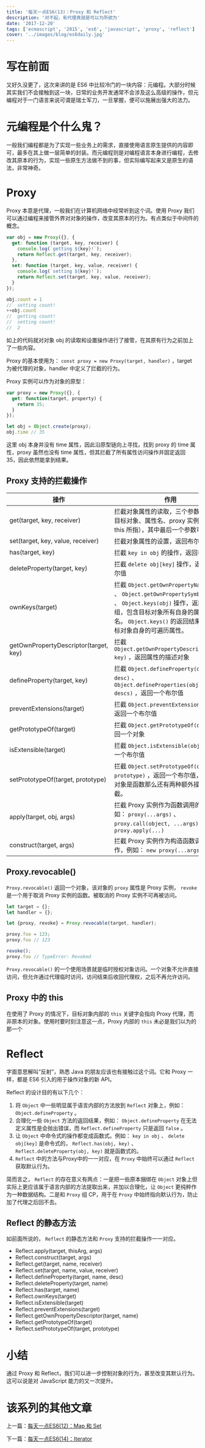 ```yaml
---
title: '每天一点ES6(13)：Proxy 和 Reflect'
description: '对不起，有代理真就是可以为所欲为'
date: '2017-12-20'
tags: ['ecmascript', '2015', 'es6', 'javascript', 'proxy', 'reflect']
cover: '../images/blog/es6daily.jpg'
---
```


# 写在前面

又好久没更了，这次来讲的是 ES6 中比较冷门的一块内容：元编程。大部分时候其实我们不会接触到这一块，日常的业务开发通常不会涉及这么高级的操作，但元编程对于一门语言来说可谓是瑞士军刀，一旦掌握，便可以施展出强大的法力。

# 元编程是个什么鬼？

一般我们编程都是为了实现一些业务上的需求，直接使用语言原生提供的内容即可，最多在其上做一层简单的封装。而元编程则是对编程语言本身进行编程，去修改其原本的行为，实现一些原生方法做不到的事，但实际编写起来又是原生的语法，非常神奇。

# Proxy

Proxy 本意是代理，一般我们在计算机网络中经常听到这个词。使用 Proxy 我们可以通过编程来接管外界对对象的操作，改变其原本的行为。有点类似于中间件的概念。

```javascript
var obj = new Proxy({}, {
  get: function (target, key, receiver) {
    console.log(`getting ${key}!`);
    return Reflect.get(target, key, receiver);
  },
  set: function (target, key, value, receiver) {
    console.log(`setting ${key}!`);
    return Reflect.set(target, key, value, receiver);
  }
});

obj.count = 1
//  setting count!
++obj.count
//  getting count!
//  setting count!
//  2
```

如上的代码就对对象 obj 的读取和设置操作进行了接管，在其原有行为之前加上了一些内容。

Proxy 的基本使用为： `const proxy = new Proxy(target, handler)` ，target 为被代理的对象，handler 中定义了拦截的行为。

Proxy 实例可以作为对象的原型：

```javascript
var proxy = new Proxy({}, {
  get: function(target, property) {
    return 35;
  }
});

let obj = Object.create(proxy);
obj.time // 35
```

这里 obj 本身并没有 time 属性，因此沿原型链向上寻找，找到 proxy 的 time 属性，proxy 虽然也没有 time 属性，但其拦截了所有属性访问操作并固定返回 35，因此依然能拿到结果。

## Proxy 支持的拦截操作
| 操作 | 作用 |
|-|-|
| get(target, key, receiver) | 拦截对象属性的读取，三个参数分别为：目标对象、属性名、proxy 实例本身（即 this 所指），其中最后一个参数可选 |
| set(target, key, value, receiver) | 拦截对象属性的设置，返回布尔值 |
| has(target, key) | 拦截 `key in obj` 的操作，返回布尔值 |
| deleteProperty(target, key) | 拦截 `delete obj[key]` 操作，返回一个布尔值 |
| ownKeys(target) | 拦截 `Object.getOwnPropertyNames(obj)` 、 `Object.getOwnPropertySymbols(obj)` 、 `Object.keys(obj)` 操作，返回一个数组，包含目标对象所有自身的属性的属性名。 `Object.keys()` 的返回结果仅包括目标对象自身的可遍历属性。 |
| getOwnPropertyDescriptor(target, key) | 拦截 `Object.getOwnPropertyDescriptor(obj, key)` ，返回属性的描述对象 |
| defineProperty(target, key) | 拦截 `Object.defineProperty(obj, key, desc)` 、 `Object.defineProperties(obj, key, descs)` ，返回一个布尔值 |
| preventExtensions(target) | 拦截 `Object.preventExtensions(obj)` ，返回一个布尔值 |
| getPrototypeOf(target) | 拦截 `Object.getPrototypeOf(obj)` ，返回一个对象 |
| isExtensible(target) | 拦截 `Object.isExtensible(obj)` ，返回一个布尔值 |
| setPrototypeOf(target, prototype) | 拦截 `Object.setPrototypeOf(obj, prototype)` ，返回一个布尔值，如果目标对象是函数那么还有两种额外操作可以拦截。 |
| apply(target, obj, args) | 拦截 Proxy 实例作为函数调用的操作，例如： `proxy(...args)` 、 `proxy.call(object, ...args)` 、 `proxy.apply(...)`  |
| construct(target, args) | 拦截 Proxy 实例作为构造函数调用的操作，例如： `new proxy(...args)`  |

## Proxy.revocable()
 `Proxy.revocable()` 返回一个对象，该对象的 `proxy` 属性是 Proxy 实例， `revoke`  是一个用于取消 Proxy 实例的函数。被取消的 Proxy 实例不可再被访问。

```javascript
let target = {};
let handler = {};

let {proxy, revoke} = Proxy.revocable(target, handler);

proxy.foo = 123;
proxy.foo // 123

revoke();
proxy.foo // TypeError: Revoked
```

 `Proxy.revocable()` 的一个使用场景就是临时授权对象访问。一个对象不允许直接访问，但允许通过代理临时访问，访问结束后收回代理权，之后不再允许访问。

## Proxy 中的 this
在使用了 Proxy 的情况下，目标对象内部的 `this` 关键字会指向 Proxy 代理，而非原本的对象。使用时要时刻注意这一点，Proxy 内部的 `this` 未必是我们以为的那一个

# Reflect

字面意思解叫“反射”，熟悉 Java 的朋友应该也有接触过这个词。它和 Proxy 一样，都是 ES6 引入的用于操作对象的新 API。

Reflect 的设计目的有以下几个：

1. 将 `Object` 中一些明显属于语言内部的方法放到 `Reflect` 对象上，例如： `Object.defineProperty` 。
2. 合理化一些 `Object` 方法的返回结果，例如： `Object.defineProperty` 在无法定义属性是会抛出错误，而 `Reflect.defineProperty` 只是返回 `false` 。
3. 让 `Object` 中命令式的操作都变成函数式。例如： `key in obj` 、 `delete obj[key]` 是命令式的， `Reflect.has(obj, key)` 、 `Reflect.deleteProperty(obj, key)` 就是函数式的。
4. `Reflect` 中的方法与<spanc class='code'>Proxy</spanc>中的一一对应，在 `Proxy` 中始终可以通过 `Reflect` 获取默认行为。

简而言之， `Reflect` 的存在意义有两点：一是把一些原本捆绑在 `Object` 对象上但实际上更应该属于语言内部的方法提取出来，并加以合理化，让 `Object` 更纯粹作为一种数据结构。二是和 `Proxy` 组 CP，用于在 `Proxy` 中始终指向默认行为，防止加了代理之后回不去。

## Reflect 的静态方法

如前面所说的， `Reflect` 的静态方法和 `Proxy` 支持的拦截操作一一对应。

- Reflect.apply(target, thisArg, args)
- Reflect.construct(target, args)
- Reflect.get(target, name, receiver)
- Reflect.set(target, name, value, receiver)
- Reflect.defineProperty(target, name, desc)
- Reflect.deleteProperty(target, name)
- Reflect.has(target, name)
- Reflect.ownKeys(target)
- Reflect.isExtensible(target)
- Reflect.preventExtensions(target)
- Reflect.getOwnPropertyDescriptor(target, name)
- Reflect.getPrototypeOf(target)
- Reflect.setPrototypeOf(target, prototype)

# 小结

通过 Proxy 和 Reflect，我们可以进一步控制对象的行为，甚至改变其默认行为。这可以说是对 JavaScript 能力的又一次提升。

# 该系列的其他文章

上一篇：[每天一点ES6(12)：Map 和 Set](./es6-daily-12-set-and-map)

下一篇：[每天一点ES6(14)：Iterator](./es6-daily-14-iterator)